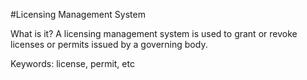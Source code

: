 #Licensing Management System

What is it? A licensing management system is used to grant or revoke licenses or permits issued by a governing body. 

Keywords: license, permit, etc


